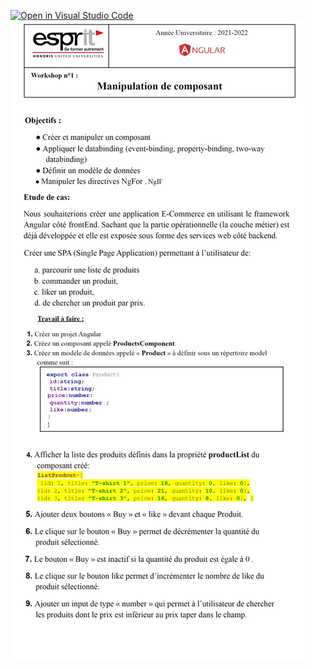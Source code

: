 [![Open in Visual Studio Code](https://classroom.github.com/assets/open-in-vscode-f059dc9a6f8d3a56e377f745f24479a46679e63a5d9fe6f495e02850cd0d8118.svg)](https://classroom.github.com/online_ide?assignment_repo_id=7478688&assignment_repo_type=AssignmentRepo)
![plot](https://github.com/badi3a/AngularWorkshops-2cinfo/blob/main/workshop1.png)


